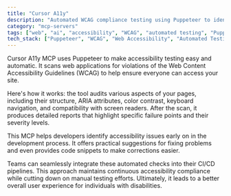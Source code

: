 ```yaml
---
title: "Cursor A11y"
description: "Automated WCAG compliance testing using Puppeteer to identify accessibility issues and provide remediation suggestions for web applications."
category: "mcp-servers"
tags: ["web", "ai", "accessibility", "WCAG", "automated testing", "Puppeteer"]
tech_stack: ["Puppeteer", "WCAG", "Web Accessibility", "Automated Testing", "JavaScript"]
---
```


Cursor A11y MCP uses Puppeteer to make accessibility testing easy and automatic. It scans web applications for violations of the Web Content Accessibility Guidelines (WCAG) to help ensure everyone can access your site.

Here's how it works: the tool audits various aspects of your pages, including their structure, ARIA attributes, color contrast, keyboard navigation, and compatibility with screen readers. After the scan, it produces detailed reports that highlight specific failure points and their severity levels.

This MCP helps developers identify accessibility issues early on in the development process. It offers practical suggestions for fixing problems and even provides code snippets to make corrections easier.

Teams can seamlessly integrate these automated checks into their CI/CD pipelines. This approach maintains continuous accessibility compliance while cutting down on manual testing efforts. Ultimately, it leads to a better overall user experience for individuals with disabilities.